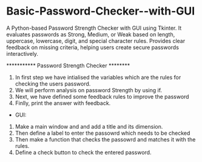 # Basic-Password-Checker--with-GUI
A Python-based Password Strength Checker with GUI using Tkinter. It evaluates passwords as Strong, Medium, or Weak based on length, uppercase, lowercase, digit, and special character rules. Provides clear feedback on missing criteria, helping users create secure passwords interactively.


***********  Password Strength Checker ********

1. In first step we have intialised the variables which are the rules for checking the users password.
2. We will perform analysis on password Strength by using if.
3. Next, we have defined some feedback rules to improve the password
4. Finlly, print the answer with feedback.


- GUI:
1. Make a main window and and add a title and its dimension.
2. Then define a label to enter the passowrd which needs to be checked
3. Then make a function that checks the passowrd and matches it with the rules.
4. Define a check button to check the entered password.

